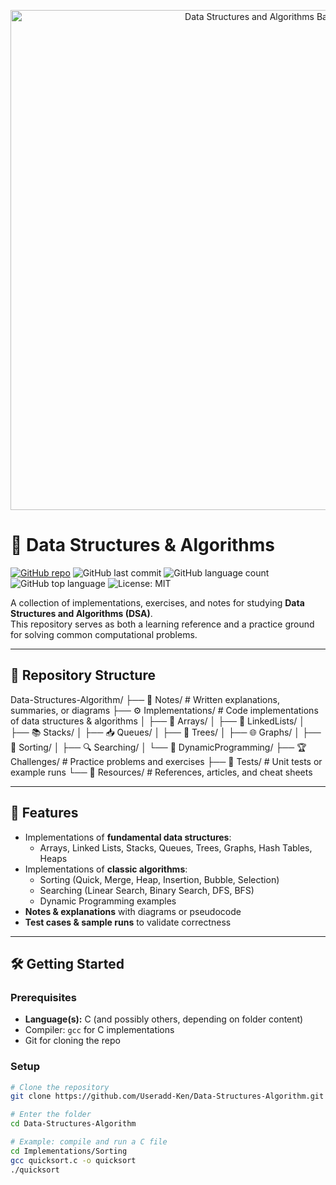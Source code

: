 <p align="center">
  <img src="https://raw.githubusercontent.com/Useradd-Ken/Data-Structures-Algorithm/main/assets/banner.png" alt="Data Structures and Algorithms Banner" width="800"/>
</p>

# 📘 Data Structures & Algorithms

[![GitHub repo](https://img.shields.io/badge/repo-Useradd--Ken%2FData--Structures--Algorithm-blue?style=flat-square&logo=github)](https://github.com/Useradd-Ken/Data-Structures-Algorithm)
![GitHub last commit](https://img.shields.io/github/last-commit/Useradd-Ken/Data-Structures-Algorithm?style=flat-square)
![GitHub language count](https://img.shields.io/github/languages/count/Useradd-Ken/Data-Structures-Algorithm?style=flat-square)
![GitHub top language](https://img.shields.io/github/languages/top/Useradd-Ken/Data-Structures-Algorithm?style=flat-square&color=brightgreen)
![License: MIT](https://img.shields.io/badge/License-MIT-yellow.svg?style=flat-square)

A collection of implementations, exercises, and notes for studying **Data Structures and Algorithms (DSA)**.  
This repository serves as both a learning reference and a practice ground for solving common computational problems.

---




## 📂 Repository Structure

Data-Structures-Algorithm/
├── 📘 Notes/ # Written explanations, summaries, or diagrams
├── ⚙️ Implementations/ # Code implementations of data structures & algorithms
│ ├── 📑 Arrays/
│ ├── 🔗 LinkedLists/
│ ├── 📚 Stacks/
│ ├── 📥 Queues/
│ ├── 🌳 Trees/
│ ├── 🌐 Graphs/
│ ├── 🔢 Sorting/
│ ├── 🔍 Searching/
│ └── 🧩 DynamicProgramming/
├── 🏆 Challenges/ # Practice problems and exercises
├── 🧪 Tests/ # Unit tests or example runs
└── 📂 Resources/ # References, articles, and cheat sheets



---

## 🚀 Features

- Implementations of **fundamental data structures**:
  - Arrays, Linked Lists, Stacks, Queues, Trees, Graphs, Hash Tables, Heaps
- Implementations of **classic algorithms**:
  - Sorting (Quick, Merge, Heap, Insertion, Bubble, Selection)
  - Searching (Linear Search, Binary Search, DFS, BFS)
  - Dynamic Programming examples
- **Notes & explanations** with diagrams or pseudocode
- **Test cases & sample runs** to validate correctness

---

## 🛠 Getting Started

### Prerequisites

- **Language(s):** C (and possibly others, depending on folder content)  
- Compiler: `gcc` for C implementations  
- Git for cloning the repo

### Setup

```bash
# Clone the repository
git clone https://github.com/Useradd-Ken/Data-Structures-Algorithm.git

# Enter the folder
cd Data-Structures-Algorithm

# Example: compile and run a C file
cd Implementations/Sorting
gcc quicksort.c -o quicksort
./quicksort

```


